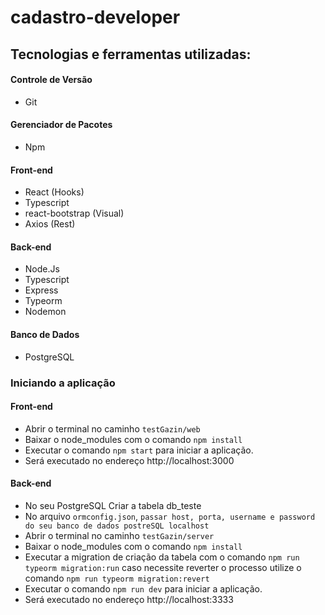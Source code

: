 # cadastro-developer

## Tecnologias e ferramentas utilizadas:
#### Controle de Versão
 - Git

#### Gerenciador de Pacotes
 - Npm

#### Front-end
 - React (Hooks)
 - Typescript
 - react-bootstrap (Visual)
 - Axios (Rest)
 
#### Back-end
 - Node.Js
 - Typescript
 - Express
 - Typeorm
 - Nodemon
 
#### Banco de Dados
 - PostgreSQL
 
### Iniciando a aplicação 
#### Front-end
 - Abrir o terminal no caminho `testGazin/web`
 - Baixar o node_modules com o comando `npm install`
 - Executar o comando `npm start` para iniciar a aplicação.
 - Será executado no endereço http://localhost:3000
  
#### Back-end
 - No seu PostgreSQL Criar a tabela db_teste 
 - No arquivo `ormconfig.json`, `passar host, porta, username e password do seu banco de dados postreSQL localhost`
 - Abrir o terminal no caminho `testGazin/server`
 - Baixar o node_modules com o comando `npm install`
 - Executar a migration de criação da tabela com o comando `npm run typeorm migration:run` caso  necessite reverter o processo utilize o comando `npm run typeorm migration:revert`
 - Executar o comando `npm run dev` para iniciar a aplicação.
 - Será executado no endereço http://localhost:3333
 
